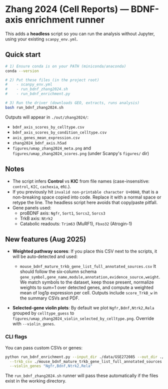 # Zhang 2024 (Cell Reports) — BDNF-axis enrichment runner

This adds a **headless** script so you can run the analysis without Jupyter, using your existing `scanpy_env.yml`.

## Quick start
```bash
# 1) Ensure conda is on your PATH (miniconda/anaconda)
conda --version

# 2) Put these files (in the project root)
#    - scanpy_env.yml
#    - run_bdnf_zhang2024.sh
#    - run_bdnf_enrichment.py

# 3) Run the driver (downloads GEO, extracts, runs analysis)
bash run_bdnf_zhang2024.sh
```

Outputs will appear in `./out/zhang2024/`:
- `bdnf_axis_scores_by_celltype.csv`
- `bdnf_axis_scores_by_condition_celltype.csv`
- `axis_genes_mean_expression.csv`
- `zhang2024_bdnf_axis.h5ad`
- `figures/umap_zhang2024_meta.png` and `figures/umap_zhang2024_scores.png` (under Scanpy's `figures/` dir)

## Notes
- The script infers **Control** vs **KIC** from file names (case-insensitive: `control`, `KIC`, `cachexia`, etc.).
- If you previously hit `invalid non-printable character U+00A0`, that is a non-breaking space copied into code.
  Replace it with a normal space or retype the line. The headless script here avoids that copy/paste pitfall.
- Gene panels used:
  - proBDNF axis: `Ngfr`, `Sort1`, `Sorcs2`, `Sorcs3`
  - TrkB axis: `Ntrk2`
  - Catabolic readouts: `Trim63` (MuRF1), `Fbxo32` (Atrogin-1)

## New features (Aug 2025)
- **Weighted pathway scores**: If you place this CSV next to the scripts, it will be auto‑detected and used:
    - `mouse_bdnf_mature_trkb_gene_list_full_annotated_sources.csv`
  It should follow the six‑column schema `gene_symbol,gene_name,module,annotation,evidence_source,weight`. We match symbols to the dataset, keep those present, normalize weights to sum=1 over detected genes, and compute a weighted mean of log1p expression per cell.
  Outputs include `score_TrkB_w` in the summary CSVs and PDF.

- **Selected-gene violin plots**: By default we plot `Ngfr,Bdnf,Ntrk2,Rela` grouped by `celltype_guess` to
  `figures/umap_zhang2024_violin_selected_by_celltype.png`. Override with `--violin_genes`.

### CLI flags
You can pass custom CSVs or genes:
```bash
python run_bdnf_enrichment.py --input_dir ./data/GSE272085 --out_dir ./out/zhang2024 \
  --trkb_csv ./mouse_bdnf_mature_trkb_gene_list_full_annotated_sources.csv \
  --violin_genes "Ngfr,Bdnf,Ntrk2,Rela"
```
The `run_bdnf_zhang2024.sh` runner will pass these automatically if the files exist in the working directory.

